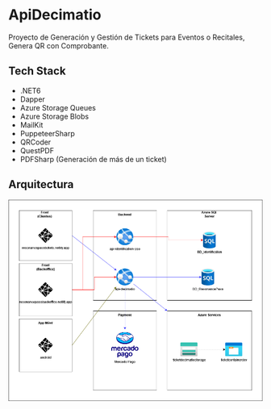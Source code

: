 # ApiDecimatio

Proyecto de Generación y Gestión de Tickets para Eventos o Recitales, Genera QR con Comprobante.



## Tech Stack
* .NET6
* Dapper
* Azure Storage Queues
* Azure Storage Blobs
* MailKit 
* PuppeteerSharp
* QRCoder
* QuestPDF
* PDFSharp (Generación de más de un ticket)

## Arquitectura
![Arqutectura](/arquitectura.png)
